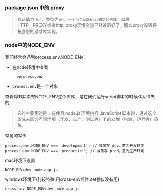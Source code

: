 ### package.json 中的 proxy

> 默认值为null，类型为url，`一个为了发送http请求的代理`。如果HTTP__PROXY或者http_proxy环境变量已经设置好了，那么proxy设置将被底层的请求库实现。

### node中的NODE_ENV

我们经常会遇到process.env.NODE_ENV

+ 在node环境中查看
  ```
    >process.env
  ```
+ `process.env`是一个对象

查看得知并没有NODE_ENV这个属性，是在我们运行script脚本的时候注入进去的

> 它的主要用途是：在使用 node.js 环境执行 JavaScript 脚本时，通过这个属性来区分不同环境（开发、生产、测试等）下的处理（构建、运行等）策略。

常见的写法 

```
process.env.NODE_ENV === 'development'; // 或简写 dev，意为开发环境
process.env.NODE_ENV === 'production'; // 或简写 prod，意为生产环境
```


mac环境下设置 

```
NODE_ENV=dev node app.js
```

windows环境下(比较特殊,用cross-env插件 set貌似没有用)

```
cross-env NODE_ENV=dev node app.js
```

